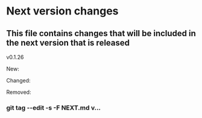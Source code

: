 # Next version changes
## This file contains changes that will be included in the next version that is released
v0.1.26

New:

Changed:

Removed:

### git tag --edit -s -F NEXT.md v...
